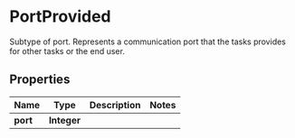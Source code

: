 

# PortProvided

Subtype of port. Represents a communication port that the tasks provides for other tasks or the end user. 
## Properties

Name | Type | Description | Notes
------------ | ------------- | ------------- | -------------
**port** | **Integer** |  | 



